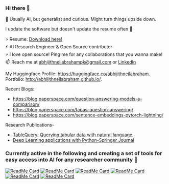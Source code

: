 ### Hi there 👋
<!--
![](https://media.tenor.com/images/76ddd52c083db7ed839874e3e28a8119/tenor.gif)
-->

🔭 Usually AI, but generalist and curious. Might turn things upside down.   

I update the software but doesn't update the resume often 😬 
     
⚡  Resume:   [Download here!](https://github.com/abhijithneilabraham/abhijithneilabraham.github.io/blob/master/images/ML%20Resume%20Abhigith.pdf)  
⚡ AI Research Engineer & Open Source contributor   
⚡ I love open source! Ping me for any collaborations that you wanna make!     
📫 Reach me at abhijithneilabrahampk@gmail.com or [LinkedIn](https://www.linkedin.com/in/abhijith-neil-abraham-765165141/. )    

My Huggingface Profile: https://huggingface.co/abhijithneilabraham.  
Portfolio: http://abhijithneilabraham.github.io/.         

Recent Blogs: 
- https://blog.paperspace.com/question-answering-models-a-comparison/
- https://blog.paperspace.com/tapas-question-answering/
- https://blog.paperspace.com/sentence-embeddings-pytorch-lightning/

Research Publications-   
- [TableQuery: Querying tabular data with natural language](https://arxiv.org/abs/2202.00454).    
- [Deep Learning applications with Python-Springer Journal](https://link.springer.com/chapter/10.1007%2F978-3-030-66519-7_2)



<!--
**abhijithneilabraham/abhijithneilabraham** is a ✨ _special_ ✨ repository because its `README.md` (this file) appears on your GitHub profile.

To know how I iterated my career, check out my [AI roadmap](https://app.reallyconfused.co/roadmap?roadmap=141) ! 
Here are some ideas to get you started:

- 🔭 I’m currently working on ...
- 🌱 I’m currently learning ...
- 👯 I’m looking to collaborate on ...
- 🤔 I’m looking for help with ...
- 💬 Ask me about ...
- 📫 How to reach me: ...
- 😄 Pronouns: ...
- ⚡ Fun fact: ...
-->



### Currently active in the following and creating a set of tools for easy access into AI for any researcher community  👋
[![ReadMe Card](https://github-readme-stats.vercel.app/api/pin/?username=autonomio&repo=jako)](https://github.com/autonomio/jako)
[![ReadMe Card](https://github-readme-stats.vercel.app/api/pin/?username=autonomio&repo=talos)](https://github.com/autonomio/talos) [![ReadMe Card](https://github-readme-stats.vercel.app/api/pin/?username=autonomio&repo=wrangle)](https://github.com/autonomio/wrangle) 
[![ReadMe Card](https://github-readme-stats.vercel.app/api/pin/?username=autonomio&repo=signs)](https://github.com/autonomio/signs) [![ReadMe Card](https://github-readme-stats.vercel.app/api/pin/?username=autonomio&repo=dedomena)](https://github.com/autonomio/dedomena) 
[![ReadMe Card](https://github-readme-stats.vercel.app/api/pin/?username=autonomio&repo=examples)](https://github.com/autonomio/examples) 
